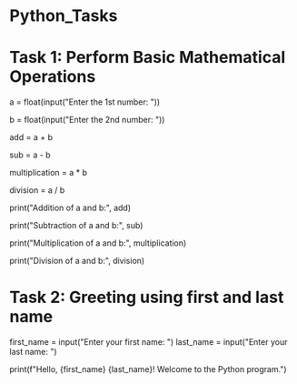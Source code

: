 # Python_Tasks
# Task 1: Perform Basic Mathematical Operations


a = float(input("Enter the 1st number: "))

b = float(input("Enter the 2nd number: "))


add = a + b

sub = a - b

multiplication = a * b

division = a / b

print("Addition of a and b:", add)

print("Subtraction of a and b:", sub)

print("Multiplication of a and b:", multiplication)

print("Division of a and b:", division)


# Task 2: Greeting using first and last name


first_name = input("Enter your first name: ")
last_name = input("Enter your last name: ")

print(f"Hello, {first_name} {last_name}! Welcome to the Python program.")
